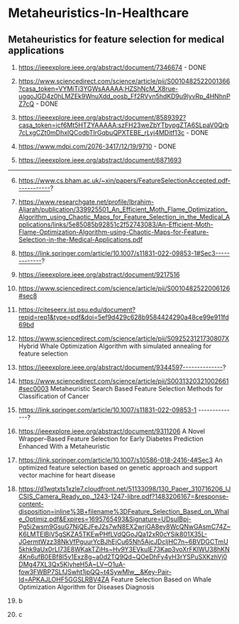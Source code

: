 # Metaheuristics-In-Healthcare
## Metaheuristics for feature selection for medical applications

1. https://ieeexplore.ieee.org/abstract/document/7346674 - DONE

2. https://www.sciencedirect.com/science/article/pii/S0010482522001366?casa_token=VYMiTi3YGWsAAAAA:HZShNcM_X8rue-ugqoJGD4z0hLMZEk9WnuXdd_oosb_Ff2RVyn5hdKD9u9lyvRp_4HNhnPZ7cQ - DONE

3. https://ieeexplore.ieee.org/abstract/document/8589392?casa_token=icf6Mt5HTZYAAAAA:szFH23weZbYTbypgZTA6SLpaV0Qrb7cLxgCZt0mDhxIQCodbTIrGqbuQPXTEBE_rLyj4MDitf13c - DONE

4. https://www.mdpi.com/2076-3417/12/19/9710 - DONE

5. https://ieeexplore.ieee.org/abstract/document/6871693

********************************************************************************************************************************************************************************************

6. https://www.cs.bham.ac.uk/~xin/papers/FeatureSelectionAccepted.pdf------------?

7. https://www.researchgate.net/profile/Ibrahim-Aljarah/publication/339925501_An_Efficient_Moth_Flame_Optimization_Algorithm_using_Chaotic_Maps_for_Feature_Selection_in_the_Medical_Applications/links/5e85085b92851c2f52743083/An-Efficient-Moth-Flame-Optimization-Algorithm-using-Chaotic-Maps-for-Feature-Selection-in-the-Medical-Applications.pdf

8. https://link.springer.com/article/10.1007/s11831-022-09853-1#Sec3-------------?

9. https://ieeexplore.ieee.org/abstract/document/9217516

10. https://www.sciencedirect.com/science/article/pii/S0010482522006126#sec8

11. https://citeseerx.ist.psu.edu/document?repid=rep1&type=pdf&doi=5ef9d429c628b9584424290a48ce99e911fd69bd

12. https://www.sciencedirect.com/science/article/pii/S092523121730807X
Hybrid Whale Optimization Algorithm with simulated annealing for feature selection

13. https://ieeexplore.ieee.org/abstract/document/9344597--------------?

14. https://www.sciencedirect.com/science/article/pii/S0031320321002661#sec0003
Metaheuristic Search Based Feature Selection Methods for Classification of Cancer

15. https://link.springer.com/article/10.1007/s11831-022-09853-1 --------------?

16. https://ieeexplore.ieee.org/abstract/document/9311206
A Novel Wrapper–Based Feature Selection for Early Diabetes Prediction Enhanced With a Metaheuristic

17. https://link.springer.com/article/10.1007/s10586-018-2416-4#Sec3
An optimized feature selection based on genetic approach and support vector machine for heart disease

18. https://d1wqtxts1xzle7.cloudfront.net/51133098/130_Paper_310716206_IJCSIS_Camera_Ready_pp._1243-1247-libre.pdf?1483206167=&response-content-disposition=inline%3B+filename%3DFeature_Selection_Based_on_Whale_Optimiz.pdf&Expires=1695765493&Signature=UDsuIBpj-Pg5i2wsm9GsuG7NjQEJFeJ2s7wN8EX2wrjGA8ey8WcQNwGAsmC74Z~K6LMTElBiV5gSKZA5TKEwPHfLVdQGoJQa12xR0cYSik801X35L-JGermtWzz38NkVfPguurYcBJhEjCu65Nh5AjcJDcljHC7n~6BVDGCTmU5khk9aUx0rLI73E8WKakTZiHs~Hv9Y3EVkuIE73Kap3voXrFKIWU38hKN4Kn6ufB0EBf8I5v1Exz8g~a0d2TQ9Qd~QOeDhFy4yH3rYSPuSXKzhVj0DMg47XL3Qx5KlyheH5A~LV~O1uA-fow3FWBP7SLfJSwht1jpQQ~t4SywMlw__&Key-Pair-Id=APKAJLOHF5GGSLRBV4ZA
Feature Selection Based on Whale Optimization Algorithm for Diseases Diagnosis 

19. b

20. c
